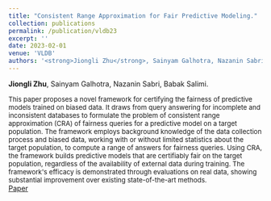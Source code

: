 ```yaml
---
title: "Consistent Range Approximation for Fair Predictive Modeling."
collection: publications
permalink: /publication/vldb23
excerpt: ''
date: 2023-02-01
venue: 'VLDB'
authors: '<strong>Jiongli Zhu</strong>, Sainyam Galhotra, Nazanin Sabri, Babak Salimi'
---
```

**Jiongli Zhu**, Sainyam Galhotra, Nazanin Sabri, Babak Salimi.<br>

<font size=2>This paper proposes a novel framework for certifying the fairness of predictive models trained on biased data. It draws from query answering for incomplete and inconsistent databases to formulate the problem of consistent range approximation (CRA) of fairness queries for a predictive model on a target population. The framework employs background knowledge of the data collection process and biased data, working with or without limited statistics about the target population, to compute a range of answers for fairness queries. Using CRA, the framework builds predictive models that are certifiably fair on the target population, regardless of the availability of external data during training. The framework's efficacy is demonstrated through evaluations on real data, showing substantial improvement over existing state-of-the-art methods.</font>
<br>
[Paper](https://arxiv.org/abs/2212.10839)